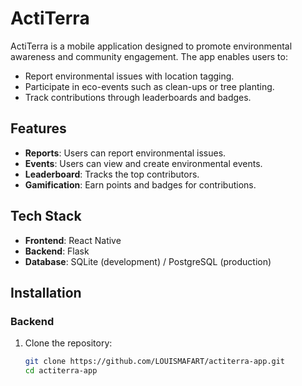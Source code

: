 # ActiTerra

ActiTerra is a mobile application designed to promote environmental awareness and community engagement. The app enables users to:

- Report environmental issues with location tagging.
- Participate in eco-events such as clean-ups or tree planting.
- Track contributions through leaderboards and badges.

## Features

- **Reports**: Users can report environmental issues.
- **Events**: Users can view and create environmental events.
- **Leaderboard**: Tracks the top contributors.
- **Gamification**: Earn points and badges for contributions.

## Tech Stack

- **Frontend**: React Native
- **Backend**: Flask
- **Database**: SQLite (development) / PostgreSQL (production)

## Installation

### Backend
1. Clone the repository:
   ```bash
   git clone https://github.com/LOUISMAFART/actiterra-app.git
   cd actiterra-app
